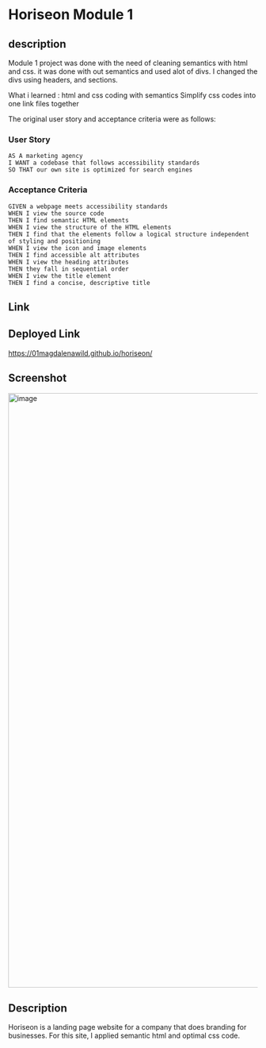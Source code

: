 # Horiseon Module 1

## description 
Module 1 project was done with the need of cleaning semantics with html and css. it was done with out semantics and used alot of divs. I changed the divs using headers, and sections.

What i learned :
html and css coding with semantics 
Simplify css codes into one 
link files together 






The original user story and acceptance criteria were as follows:

### User Story

```
AS A marketing agency
I WANT a codebase that follows accessibility standards
SO THAT our own site is optimized for search engines
```

### Acceptance Criteria

```
GIVEN a webpage meets accessibility standards
WHEN I view the source code
THEN I find semantic HTML elements
WHEN I view the structure of the HTML elements
THEN I find that the elements follow a logical structure independent of styling and positioning
WHEN I view the icon and image elements
THEN I find accessible alt attributes
WHEN I view the heading attributes
THEN they fall in sequential order
WHEN I view the title element
THEN I find a concise, descriptive title
```
## Link


## Deployed Link
https://01magdalenawild.github.io/horiseon/

## Screenshot
<img width="1198" alt="image" src="https://user-images.githubusercontent.com/109635162/191840909-29de1619-f932-436c-8fdc-0b64beccebc2.png">

## Description
Horiseon is a landing page website for a company that does branding for businesses. For this site, I applied semantic html and optimal css code.
